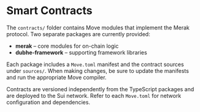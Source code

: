 # Smart Contracts

The `contracts/` folder contains Move modules that implement the Merak protocol. Two separate packages are currently provided:

- **merak** – core modules for on-chain logic
- **dubhe-framework** – supporting framework libraries

Each package includes a `Move.toml` manifest and the contract sources under `sources/`. When making changes, be sure to update the manifests and run the appropriate Move compiler.

Contracts are versioned independently from the TypeScript packages and are deployed to the Sui network. Refer to each `Move.toml` for network configuration and dependencies.
